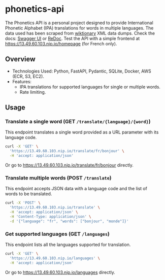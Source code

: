 # phonetics-api

The Phonetics API is a personal project designed to provide International Phonetic Alphabet (IPA) translations for words in multiple languages. The data used has been scraped from [wiktionary](https://www.wiktionary.org/) XML data dumps. Check the docs: [Swagger UI](https://13.49.60.103.nip.io/docs) or [ReDoc](https://13.49.60.103.nip.io/redoc). Test the API with a simple frontend at https://13.49.60.103.nip.io/homepage (for French only).

## Overview

* Technologies Used: Python, FastAPI, Pydantic, SQLite, Docker, AWS (ECR, S3, EC2).
* Features:
    * IPA translations for supported languages for single or multiple words.
    * Rate limiting.


## Usage

### Translate a single word (GET `/translate/{language}/{word}`)

This endpoint translates a single word provided as a URL parameter with its language code.

```bash
curl -X 'GET' \
  'https://13.49.60.103.nip.io/translate/fr/bonjour' \
  -H 'accept: application/json'
```

Or go to https://13.49.60.103.nip.io/translate/fr/bonjour directly.

### Translate multiple words (POST `/translate`)

This endpoint accepts JSON data with a language code and the list of words to be translated.

```bash
curl -X 'POST' \
  'https://13.49.60.103.nip.io/translate' \
  -H 'accept: application/json' \
  -H 'Content-Type: application/json' \
  -d '{"language": "fr", "words": ["bonjour", "monde"]}'
```

### Get supported languages (GET `/languages`)

This endpoint lists all the languages supported for translation.

```bash
curl -X 'GET' \
  'https://13.49.60.103.nip.io/languages' \
  -H 'accept: application/json'
```
Or go to https://13.49.60.103.nip.io/languages directly.

